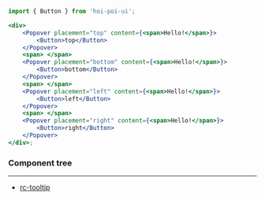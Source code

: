 ```jsx
import { Button } from 'hoi-poi-ui';

<div>
    <Popover placement="top" content={<span>Hello!</span>}>
        <Button>top</Button>
    </Popover>
    <span> </span>
    <Popover placement="bottom" content={<span>Hello!</span>}>
        <Button>bottom</Button>
    </Popover>
    <span> </span>
    <Popover placement="left" content={<span>Hello!</span>}>
        <Button>left</Button>
    </Popover>
    <span> </span>
    <Popover placement="right" content={<span>Hello!</span>}>
        <Button>right</Button>
    </Popover>
</div>;
```

### Component tree

---

-   [rc-tooltip](https://github.com/react-component/Tooltip)
